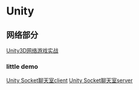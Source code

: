 # Unity

## 网络部分

[Unity3D网络游戏实战](https://luopeiyu.github.io/unity_net_book/)

### little demo

[Unity Socket聊天室client](./EcoClient/)
[Unity Socket聊天室server](./EchoServer/)